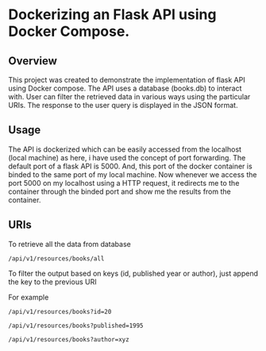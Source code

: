 # Dockerizing an Flask API using Docker Compose.

## Overview
This project was created to demonstrate the implementation of flask API using Docker compose.
The API uses a database (books.db) to interact with. User can filter the retrieved data in various ways using the particular URIs.
The response to the user query is displayed in the JSON format.

## Usage
The API is dockerized which can be easily accessed from the localhost (local machine) as here, i have used the concept of port forwarding.
The default port of a flask API is 5000. And, this port of the docker container is binded to the same port of my local machine.
Now whenever we access the port 5000 on my localhost using a HTTP request, it redirects me to the container through the binded port and show me the results from the container.

## URIs
To retrieve all the data from database
```
/api/v1/resources/books/all
```
To filter the output based on keys (id, published year or author), just append the key to the previous URI

For example
```
/api/v1/resources/books?id=20

/api/v1/resources/books?published=1995

/api/v1/resources/books?author=xyz
```
